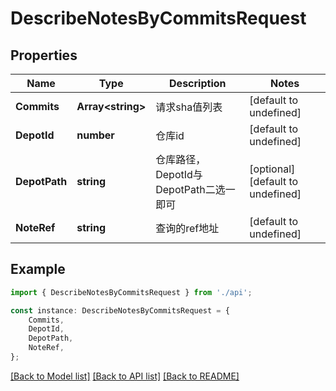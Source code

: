 # DescribeNotesByCommitsRequest


## Properties

Name | Type | Description | Notes
------------ | ------------- | ------------- | -------------
**Commits** | **Array&lt;string&gt;** | 请求sha值列表 | [default to undefined]
**DepotId** | **number** | 仓库id | [default to undefined]
**DepotPath** | **string** | 仓库路径，DepotId与DepotPath二选一即可 | [optional] [default to undefined]
**NoteRef** | **string** | 查询的ref地址 | [default to undefined]

## Example

```typescript
import { DescribeNotesByCommitsRequest } from './api';

const instance: DescribeNotesByCommitsRequest = {
    Commits,
    DepotId,
    DepotPath,
    NoteRef,
};
```

[[Back to Model list]](../README.md#documentation-for-models) [[Back to API list]](../README.md#documentation-for-api-endpoints) [[Back to README]](../README.md)
